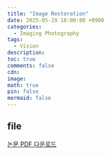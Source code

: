 ```yaml
---
title: "Image Restoration"
date: 2025-05-19 18:00:00 +0900
categories:
  - Imaging Photography
tags:
  - Vision
description: 
toc: true
comments: false
cdn: 
image:
math: true
pin: false
mermaid: false
---
```


## file
[논문 PDF 다운로드](/assets/file/deeplearning/Deep_Learning_Chap5.pdf)